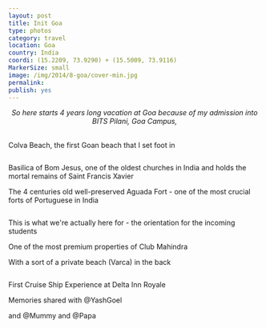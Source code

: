 ```yaml
---
layout: post
title: Init Goa
type: photos
category: travel
location: Goa
country: India
coordi: (15.2209, 73.9290) + (15.5009, 73.9116)
MarkerSize: small
image: /img/2014/8-goa/cover-min.jpg 
permalink: 
publish: yes
---
```

<!-- http://compressjpeg.com -->
<!-- http://compressimage.toolur.com/ 1024, 400-->
<center>
<i>
So here starts 4 years long vacation at Goa because of my admission into BITS Pilani, Goa Campus,
</i>
</center>
<br>
<p class="center"><img src="{{site.baseurl}}/img/2014/8-goa/cover.jpg" alt="">Colva Beach, the first Goan beach that I set foot in</p>

<p class="center"><img src="{{site.baseurl}}/img/2014/8-goa/1.jpg" alt=""></p>

<p class="center"><img src="{{site.baseurl}}/img/2014/8-goa/2.jpg" alt="">Basilica of Bom Jesus, one of the oldest churches in India and holds the mortal remains of Saint Francis Xavier</p>

<p class="center"><img src="{{site.baseurl}}/img/2014/8-goa/3.jpg" alt="">The 4 centuries old well-preserved Aguada Fort - one of the most crucial forts of Portuguese in India</p>

<p class="center"><img src="{{site.baseurl}}/img/2014/8-goa/4.jpg" alt=""></p>

<p class="center"><img src="{{site.baseurl}}/img/2014/8-goa/5.jpg" alt="">This is what we're actually here for - the orientation for the incoming students</p>

<p class="center"><img src="{{site.baseurl}}/img/2014/8-goa/6.jpg" alt="">One of the most premium properties of Club Mahindra</p>

<p class="center"><img src="{{site.baseurl}}/img/2014/8-goa/7.jpg" alt="">With a sort of a private beach (Varca) in the back</p>

<p class="center"><img src="{{site.baseurl}}/img/2014/8-goa/8.jpg" alt=""></p>

<p class="center"><img src="{{site.baseurl}}/img/2014/8-goa/9.jpg" alt="">First Cruise Ship Experience at Delta Inn Royale</p>

<p class="center"><img src="{{site.baseurl}}/img/2014/8-goa/10.jpg" alt="">Memories shared with @YashGoel</p>

<p class="center"><img src="{{site.baseurl}}/img/2014/8-goa/11.jpg" alt="">and @Mummy and @Papa</p>